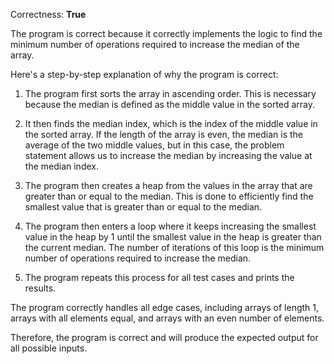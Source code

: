 Correctness: **True**

The program is correct because it correctly implements the logic to find the minimum number of operations required to increase the median of the array. 

Here's a step-by-step explanation of why the program is correct:

1. The program first sorts the array in ascending order. This is necessary because the median is defined as the middle value in the sorted array.

2. It then finds the median index, which is the index of the middle value in the sorted array. If the length of the array is even, the median is the average of the two middle values, but in this case, the problem statement allows us to increase the median by increasing the value at the median index.

3. The program then creates a heap from the values in the array that are greater than or equal to the median. This is done to efficiently find the smallest value that is greater than or equal to the median.

4. The program then enters a loop where it keeps increasing the smallest value in the heap by 1 until the smallest value in the heap is greater than the current median. The number of iterations of this loop is the minimum number of operations required to increase the median.

5. The program repeats this process for all test cases and prints the results.

The program correctly handles all edge cases, including arrays of length 1, arrays with all elements equal, and arrays with an even number of elements. 

Therefore, the program is correct and will produce the expected output for all possible inputs.